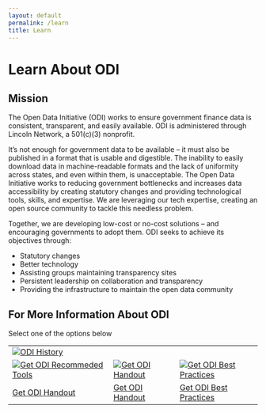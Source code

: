 ```yaml
---
layout: default
permalink: /learn
title: Learn
---
```


# Learn About ODI

## Mission
The Open Data Initiative (ODI) works to ensure government finance data is consistent, transparent, and easily available.
ODI is administered through Lincoln Network, a 501(c)(3) nonprofit.

It’s not enough for government data to be available – it must also be published in a format that is usable and digestible. 
The inability to easily download data in machine-readable formats and the lack of uniformity across states, and even within 
them, is unacceptable. The Open Data Initiative works to reducing government bottlenecks and increases data accessibility by 
creating statutory changes and providing technological tools, skills, and expertise. We are leveraging our tech expertise, 
creating an open source community to tackle this needless problem.

Together, we are developing low-cost or no-cost solutions – and encouraging governments to adopt them.
ODI seeks to achieve its objectives through:

* Statutory changes
* Better technology
* Assisting groups maintaining transparency sites
* Persistent leadership on collaboration and transparency
* Providing the infrastructure to maintain the open data community

## For More Information About ODI
Select one of the options below
<table align="center">
	<tr>	
		<td colspan="3""><a href="{{ site.baseurl }}/history"><img src="{{'/assets/img/odi_history.png'}}" alt="ODI History"></a></td>
	</tr>
	<tr>
		<td><a href="{{ site.baseurl }}/assets/doc/ODI_Recommended_Tools.pdf"><img src="{{ site.baseurl }}/assets/img/odi_recommended_tools.png" alt="Get ODI Recommeded Tools"></a></td>
		<td><a href="{{ site.baseurl }}/assets/doc/ODI_Handout.pdf"><img src="{{ site.baseurl }}/assets/img/odi_handout.png" alt="Get ODI Handout"></a></td>
		<td><a href="https://docs.google.com/document/d/1uxA13a4KekaF5h9NYhheO2AefRPaHbeThd_EHvqL1u0/edit?usp=sharing"><img src="{{ site.baseurl }}/assets/img/odi_best_practices.png" alt="Get ODI Best Practices"></a></td>
	</tr>
	<tr>
		<td><a href="{{ site.baseurl }}/assets/doc/ODI_Handout.pdf">Get ODI Handout</a></td>
		<td><a href="{{ site.baseurl }}/assets/doc/ODI_Handout.pdf">Get ODI Handout</a></td>
		<td><a href="https://docs.google.com/document/d/1uxA13a4KekaF5h9NYhheO2AefRPaHbeThd_EHvqL1u0/edit?usp=sharing">Get ODI Best Practices</a></td>
	</tr>
</table>

